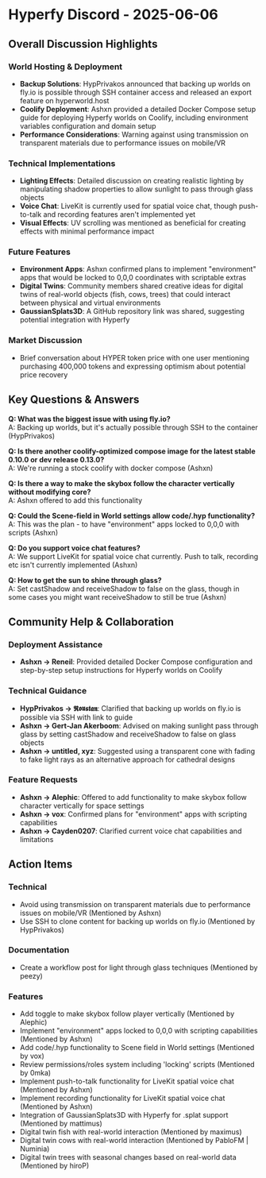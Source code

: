 # Hyperfy Discord - 2025-06-06

## Overall Discussion Highlights

### World Hosting & Deployment
- **Backup Solutions**: HypPrivakos announced that backing up worlds on fly.io is possible through SSH container access and released an export feature on hyperworld.host
- **Coolify Deployment**: Ashxn provided a detailed Docker Compose setup guide for deploying Hyperfy worlds on Coolify, including environment variables configuration and domain setup
- **Performance Considerations**: Warning against using transmission on transparent materials due to performance issues on mobile/VR

### Technical Implementations
- **Lighting Effects**: Detailed discussion on creating realistic lighting by manipulating shadow properties to allow sunlight to pass through glass objects
- **Voice Chat**: LiveKit is currently used for spatial voice chat, though push-to-talk and recording features aren't implemented yet
- **Visual Effects**: UV scrolling was mentioned as beneficial for creating effects with minimal performance impact

### Future Features
- **Environment Apps**: Ashxn confirmed plans to implement "environment" apps that would be locked to 0,0,0 coordinates with scriptable extras
- **Digital Twins**: Community members shared creative ideas for digital twins of real-world objects (fish, cows, trees) that could interact between physical and virtual environments
- **GaussianSplats3D**: A GitHub repository link was shared, suggesting potential integration with Hyperfy

### Market Discussion
- Brief conversation about HYPER token price with one user mentioning purchasing 400,000 tokens and expressing optimism about potential price recovery

## Key Questions & Answers

**Q: What was the biggest issue with using fly.io?**  
A: Backing up worlds, but it's actually possible through SSH to the container (HypPrivakos)

**Q: Is there another coolify-optimized compose image for the latest stable 0.10.0 or dev release 0.13.0?**  
A: We're running a stock coolify with docker compose (Ashxn)

**Q: Is there a way to make the skybox follow the character vertically without modifying core?**  
A: Ashxn offered to add this functionality

**Q: Could the Scene-field in World settings allow code/.hyp functionality?**  
A: This was the plan - to have "environment" apps locked to 0,0,0 with scripts (Ashxn)

**Q: Do you support voice chat features?**  
A: We support LiveKit for spatial voice chat currently. Push to talk, recording etc isn't currently implemented (Ashxn)

**Q: How to get the sun to shine through glass?**  
A: Set castShadow and receiveShadow to false on the glass, though in some cases you might want receiveShadow to still be true (Ashxn)

## Community Help & Collaboration

### Deployment Assistance
- **Ashxn → Reneil**: Provided detailed Docker Compose configuration and step-by-step setup instructions for Hyperfy worlds on Coolify

### Technical Guidance
- **HypPrivakos → 𝕽𝖔𝖚𝖘𝖙𝖆𝖓**: Clarified that backing up worlds on fly.io is possible via SSH with link to guide
- **Ashxn → Gert-Jan Akerboom**: Advised on making sunlight pass through glass by setting castShadow and receiveShadow to false on glass objects
- **Ashxn → untitled, xyz**: Suggested using a transparent cone with fading to fake light rays as an alternative approach for cathedral designs

### Feature Requests
- **Ashxn → Alephic**: Offered to add functionality to make skybox follow character vertically for space settings
- **Ashxn → vox**: Confirmed plans for "environment" apps with scripting capabilities
- **Ashxn → Cayden0207**: Clarified current voice chat capabilities and limitations

## Action Items

### Technical
- Avoid using transmission on transparent materials due to performance issues on mobile/VR (Mentioned by Ashxn)
- Use SSH to clone content for backing up worlds on fly.io (Mentioned by HypPrivakos)

### Documentation
- Create a workflow post for light through glass techniques (Mentioned by peezy)

### Features
- Add toggle to make skybox follow player vertically (Mentioned by Alephic)
- Implement "environment" apps locked to 0,0,0 with scripting capabilities (Mentioned by Ashxn)
- Add code/.hyp functionality to Scene field in World settings (Mentioned by vox)
- Review permissions/roles system including 'locking' scripts (Mentioned by 0mka)
- Implement push-to-talk functionality for LiveKit spatial voice chat (Mentioned by Ashxn)
- Implement recording functionality for LiveKit spatial voice chat (Mentioned by Ashxn)
- Integration of GaussianSplats3D with Hyperfy for .splat support (Mentioned by mattimus)
- Digital twin fish with real-world interaction (Mentioned by maximus)
- Digital twin cows with real-world interaction (Mentioned by PabloFM | Numinia)
- Digital twin trees with seasonal changes based on real-world data (Mentioned by hiroP)